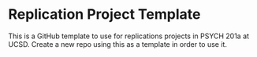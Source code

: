 # Replication Project Template

This is a GitHub template to use for replications projects in PSYCH 201a at UCSD. Create a new repo using this as a template in order to use it.

